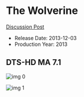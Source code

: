 # The Wolverine

[Discussion Post](https://www.avsforum.com/threads/bass-eq-for-filtered-movies.2995212/post-58117842)

* Release Date: 2013-12-03
* Production Year: 2013

## DTS-HD MA 7.1

![img 0](https://i.imgur.com/RgVpkzJ.jpg)

![img 1](https://i.imgur.com/pYixfuc.jpg)

